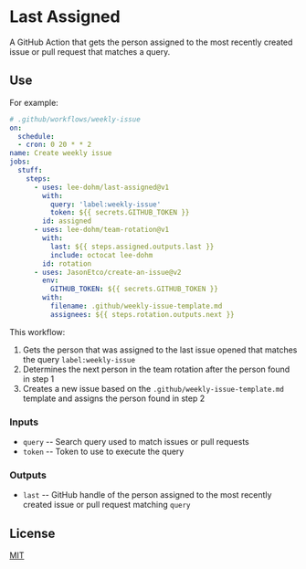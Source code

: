 # Last Assigned

A GitHub Action that gets the person assigned to the most recently created issue or pull request that matches a query.

## Use

For example:

```yaml
# .github/workflows/weekly-issue
on:
  schedule:
  - cron: 0 20 * * 2
name: Create weekly issue
jobs:
  stuff:
    steps:
      - uses: lee-dohm/last-assigned@v1
        with:
          query: 'label:weekly-issue'
          token: ${{ secrets.GITHUB_TOKEN }}
        id: assigned
      - uses: lee-dohm/team-rotation@v1
        with:
          last: ${{ steps.assigned.outputs.last }}
          include: octocat lee-dohm
        id: rotation
      - uses: JasonEtco/create-an-issue@v2
        env:
          GITHUB_TOKEN: ${{ secrets.GITHUB_TOKEN }}
        with:
          filename: .github/weekly-issue-template.md
          assignees: ${{ steps.rotation.outputs.next }}
```

This workflow:

1. Gets the person that was assigned to the last issue opened that matches the query `label:weekly-issue`
1. Determines the next person in the team rotation after the person found in step 1
1. Creates a new issue based on the `.github/weekly-issue-template.md` template and assigns the person found in step 2

### Inputs

* `query` -- Search query used to match issues or pull requests
* `token` -- Token to use to execute the query

### Outputs

* `last` -- GitHub handle of the person assigned to the most recently created issue or pull request matching `query`

## License

[MIT](LICENSE.md)
